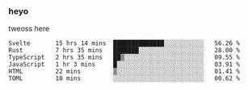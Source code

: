 ### heyo
tweoss here

<!--START_SECTION:waka-->

```text
Svelte       15 hrs 14 mins  ██████████████░░░░░░░░░░░   56.26 %
Rust         7 hrs 35 mins   ███████░░░░░░░░░░░░░░░░░░   28.00 %
TypeScript   2 hrs 35 mins   ██▒░░░░░░░░░░░░░░░░░░░░░░   09.55 %
JavaScript   1 hr 3 mins     █░░░░░░░░░░░░░░░░░░░░░░░░   03.91 %
HTML         22 mins         ▒░░░░░░░░░░░░░░░░░░░░░░░░   01.41 %
TOML         10 mins         ░░░░░░░░░░░░░░░░░░░░░░░░░   00.62 %
```

<!--END_SECTION:waka-->

<!--
**Tweoss/tweoss** is a ✨ _special_ ✨ repository because its `README.md` (this file) appears on your GitHub profile.

Here are some ideas to get you started:

- 🔭 I’m currently working on ...
- 🌱 I’m currently learning ...
- 👯 I’m looking to collaborate on ...
- 🤔 I’m looking for help with ...
- 💬 Ask me about ...
- 📫 How to reach me: ...
- 😄 Pronouns: ...
- ⚡ Fun fact: ...
-->
